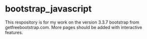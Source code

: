 # bootstrap_javascript
This respository is for my work on the version 3.3.7 bootstrap from getfreebootstrap.com. More pages should be added with interactive features.

